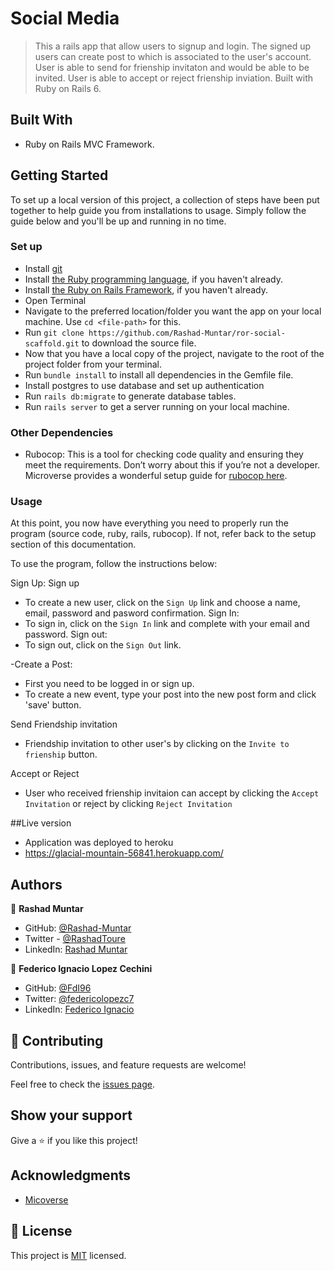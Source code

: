 # Social Media

> This a rails app that allow users to signup and login. The signed up users can create post to which is associated to the user's account. User is able to send for frienship invitaton and would be able to be invited. User is able to accept or  reject frienship inviation. Built with Ruby on Rails 6.
## Built With

- Ruby on Rails MVC Framework.

## Getting Started

To set up a local version of this project, a collection of steps have been put together to help guide you from installations to usage. Simply follow the guide below and you'll be up and running in no time.

### Set up

- Install [git](https://git-scm.com/downloads)
- Install [the Ruby programming language](https://ruby-doc.org/downloads/), if you haven't already.
- Install [the Ruby on Rails Framework](https://guides.rubyonrails.org/getting_started.html), if you haven't already.
- Open Terminal
- Navigate to the preferred location/folder you want the app on your local machine. Use `cd <file-path>` for this.
- Run `git clone https://github.com/Rashad-Muntar/ror-social-scaffold.git` to download the source file.
- Now that you have a local copy of the project, navigate to the root of the project folder from your terminal.
- Run `bundle install` to install all dependencies in the Gemfile file.
- Install postgres to use database and set up authentication
- Run `rails db:migrate` to generate database tables.
- Run `rails server` to get a server running on your local machine.

### Other Dependencies

- Rubocop: This is a tool for checking code quality and ensuring they meet the requirements. Don’t worry about this if you’re not a developer. Microverse provides a wonderful setup guide for [rubocop here](https://github.com/microverseinc/linters-config/tree/master/ruby).

### Usage

At this point, you now have everything you need to properly run the program (source code, ruby, rails, rubocop). If not, refer back to the setup section of this documentation.

To use the program, follow the instructions below:

Sign Up:
   Sign up
- To create a new user, click on the `Sign Up` link and choose a name, email, password and pasword confirmation.
  Sign In:
- To sign in, click on the `Sign In` link and complete with your email and password.
  Sign out:
- To sign out, click on the `Sign Out` link.

-Create a Post:

- First you need to be logged in or sign up.
- To create a new event, type your post into the new post form and click 'save' button.

Send Friendship invitation

- Friendship invitation to other user's  by clicking on the `Invite to frienship` button.

Accept or Reject
- User who received frienship invitaion can accept by clicking the `Accept Invitation` or reject by clicking `Reject Invitation` 

##Live version
- Application was deployed to heroku 
- https://glacial-mountain-56841.herokuapp.com/

## Authors

👤 **Rashad Muntar**

- GitHub: [@Rashad-Muntar](https://github.com/Rashad-Muntar)
- Twitter - [@RashadToure](https://twitter.com/RashadToure)
- LinkedIn: [Rashad Muntar](https://www.linkedin.com/in/rashad-muntar/)

👤 **Federico Ignacio Lopez Cechini**

- GitHub: [@FdI96](https://github.com/FdI96)
- Twitter: [@federicolopezc7 ](https://twitter.com/federicolopezc7)
- LinkedIn: [Federico Ignacio](https://www.linkedin.com/in/federico-ignacio-3285411a4/)

## 🤝 Contributing

Contributions, issues, and feature requests are welcome!

Feel free to check the [issues page](https://github.com/Rashad-Muntar/ror-social-scaffold/issues).

## Show your support

Give a ⭐️ if you like this project!

## Acknowledgments

- [Micoverse](https://microverse.org)


## 📝 License

This project is [MIT](https://github.com/Rashad-Muntar/ror-social-scaffold/blob/friendshipv2/LICENSE) licensed.
